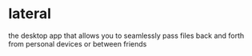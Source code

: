 # lateral 
the desktop app that allows you to seamlessly pass files back and forth from personal devices or between friends 